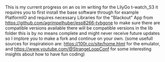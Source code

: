 This is my current progress on an os im writing for the LilyGo t-watch_S3 it requires you to first install the base software through for example PlatformIO
and requires necessary Libraries for the "Blackout" App from https://github.com/agrimpelhuber/esp8266-tvbgone to make sure there are compatible versions available there will be compatible versions in the lib folder
this is by no means complete and might never receive future updates so I implore you to make a fork and continue on your own. (some usefull sources for inspirateion are: https://100r.co/site/home.html for the emulator, and 
https://www.youtube.com/@StrangeLoopConf for some interesting insights about how to have fun coding)
